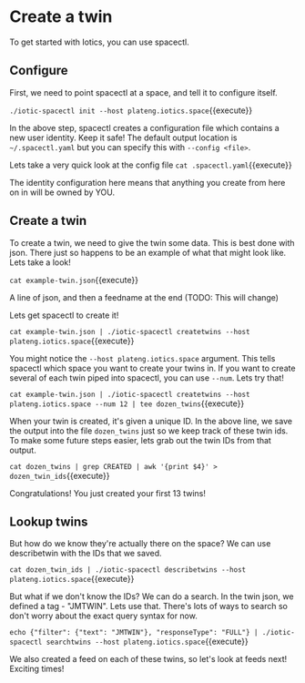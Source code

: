 # Create a twin

To get started with Iotics, you can use spacectl.

## Configure

First, we need to point spacectl at a space, and tell it to configure itself.

`./iotic-spacectl init --host plateng.iotics.space`{{execute}}

In the above step, spacectl creates a configuration file which contains a new user identity. Keep it safe!
The default output location is `~/.spacectl.yaml` but you can specify this with `--config <file>`.

Lets take a very quick look at the config file
`cat .spacectl.yaml`{{execute}}

The identity configuration here means that anything you create from here on in will be owned by YOU.

## Create a twin

To create a twin, we need to give the twin some data. This is best done with json.
There just so happens to be an example of what that might look like. Lets take a look!

`cat example-twin.json`{{execute}}

A line of json, and then a feedname at the end (TODO: This will change)

Lets get spacectl to create it!

`cat example-twin.json | ./iotic-spacectl createtwins --host plateng.iotics.space`{{execute}}

You might notice the `--host plateng.iotics.space` argument. This tells spacectl which space you want to create your twins in.
If you want to create several of each twin piped into spacectl, you can use `--num`. Lets try that!

`cat example-twin.json | ./iotic-spacectl createtwins --host plateng.iotics.space --num 12 | tee dozen_twins`{{execute}}

When your twin is created, it's given a unique ID. In the above line, we save the output into the file `dozen_twins` just so we keep
track of these twin ids.
To make some future steps easier, lets grab out the twin IDs from that output.

`cat dozen_twins | grep CREATED | awk '{print $4}' > dozen_twin_ids`{{execute}}

Congratulations! You just created your first 13 twins!

## Lookup twins

But how do we know they're actually there on the space? We can use describetwin with the IDs that we saved.

`cat dozen_twin_ids | ./iotic-spacectl describetwins --host plateng.iotics.space`{{execute}}

But what if we don't know the IDs? We can do a search. In the twin json, we defined a tag - "JMTWIN". Lets use that.
There's lots of ways to search so don't worry about the exact query syntax for now.

`echo {"filter": {"text": "JMTWIN"}, "responseType": "FULL"} | ./iotic-spacectl searchtwins --host plateng.iotics.space`{{execute}}

We also created a feed on each of these twins, so let's look at feeds next! Exciting times!